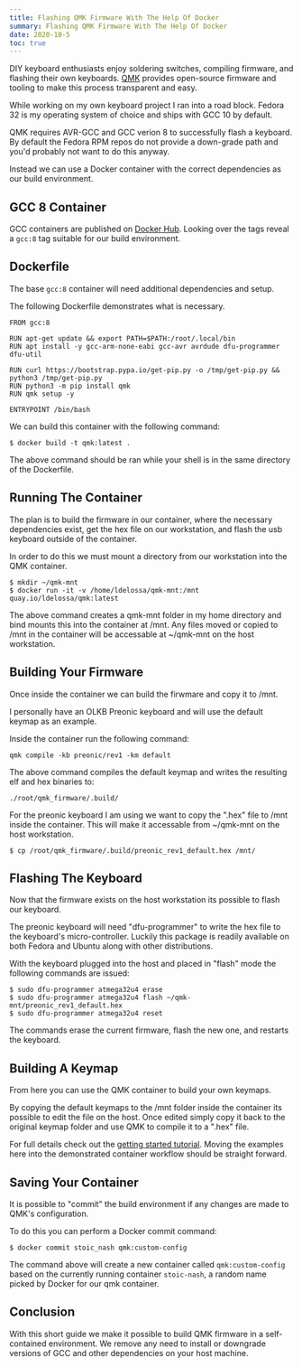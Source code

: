 ```yaml
---
title: Flashing QMK Firmware With The Help Of Docker
summary: Flashing QMK Firmware With The Help Of Docker
date: 2020-10-5
toc: true
---
```


DIY keyboard enthusiasts enjoy soldering switches, compiling firmware, and flashing their own keyboards. 
[QMK](https://beta.docs.qmk.fm) provides open-source firmware and tooling to make this process transparent and easy.

While working on my own keyboard project I ran into a road block. 
Fedora 32 is my operating system of choice and ships with GCC 10 by default.

QMK requires AVR-GCC and GCC verion 8 to successfully flash a keyboard. 
By default the Fedora RPM repos do not provide a down-grade path and you'd probably not want to do this anyway.

Instead we can use a Docker container with the correct dependencies as our build environment.

## GCC 8 Container

GCC containers are published on [Docker Hub](https://hub.docker.com/_/gcc). 
Looking over the tags reveal a `gcc:8` tag suitable for our build environment.

## Dockerfile

The base `gcc:8` container will need additional dependencies and setup.

The following Dockerfile demonstrates what is necessary.

```shell
FROM gcc:8

RUN apt-get update && export PATH=$PATH:/root/.local/bin
RUN apt install -y gcc-arm-none-eabi gcc-avr avrdude dfu-programmer dfu-util

RUN curl https://bootstrap.pypa.io/get-pip.py -o /tmp/get-pip.py && python3 /tmp/get-pip.py
RUN python3 -m pip install qmk
RUN qmk setup -y

ENTRYPOINT /bin/bash
```

We can build this container with the following command:
```shell
$ docker build -t qmk:latest .
```
The above command should be ran while your shell is in the same directory of the Dockerfile.

## Running The Container

The plan is to build the firmware in our container, where the necessary dependencies exist, get the hex file on our workstation, and flash the usb keyboard outside of the container.

In order to do this we must mount a directory from our workstation into the QMK container. 

```shell
$ mkdir ~/qmk-mnt
$ docker run -it -v /home/ldelossa/qmk-mnt:/mnt quay.io/ldelossa/qmk:latest
```

The above command creates a qmk-mnt folder in my home directory and bind mounts this into the container at /mnt.
Any files moved or copied to /mnt in the container will be accessable at ~/qmk-mnt on the host workstation.

## Building Your Firmware

Once inside the container we can build the firwmare and copy it to /mnt. 

I personally have an OLKB Preonic keyboard and will use the default keymap as an example.

Inside the container run the following command:

```shell
qmk compile -kb preonic/rev1 -km default
```

The above command compiles the default keymap and writes the resulting elf and hex binaries to:
```shell
./root/qmk_firmware/.build/
```

For the preonic keyboard I am using we want to copy the ".hex" file to /mnt inside the container.
This will make it accessable from ~/qmk-mnt on the host workstation.

```shell
$ cp /root/qmk_firmware/.build/preonic_rev1_default.hex /mnt/
```

## Flashing The Keyboard

Now that the firmware exists on the host workstation its possible to flash our keyboard.

The preonic keyboard will need "dfu-programmer" to write the hex file to the keyboard's micro-controller.
Luckily this package is readily available on both Fedora and Ubuntu along with other distributions.

With the keyboard plugged into the host and placed in "flash" mode the following commands are issued:

```shell
$ sudo dfu-programmer atmega32u4 erase
$ sudo dfu-programmer atmega32u4 flash ~/qmk-mnt/preonic_rev1_default.hex
$ sudo dfu-programmer atmega32u4 reset
```
The commands erase the current firmware, flash the new one, and restarts the keyboard.

## Building A Keymap

From here you can use the QMK container to build your own keymaps. 

By copying the default keymaps to the /mnt folder inside the container its possible to edit the file on the host. 
Once edited simply copy it back to the original keymap folder and use QMK to compile it to a ".hex" file. 

For full details check out the [getting started tutorial](https://beta.docs.qmk.fm/tutorial). 
Moving the examples here into the demonstrated container workflow should be straight forward.

## Saving Your Container

It is possible to "commit" the build environment if any changes are made to QMK's configuration.

To do this you can perform a Docker commit command:

```shell
$ docker commit stoic_nash qmk:custom-config

```
The command above will create a new container called `qmk:custom-config` based on the currently running container `stoic-nash`, a random name picked by Docker for our qmk container.

## Conclusion

With this short guide we make it possible to build QMK firmware in a self-contained environment.
We remove any need to install or downgrade versions of GCC and other dependencies on your host machine. 

